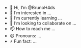 - 👋 Hi, I’m @BrunoH4ds
- 👀 I’m interested in ...
- 🌱 I’m currently learning ...
- 💞️ I’m looking to collaborate on ...
- 📫 How to reach me ...
- 😄 Pronouns: ...
- ⚡ Fun fact: ...

<!---
BrunoH4ds/BrunoH4ds is a ✨ special ✨ repository because its `README.md` (this file) appears on your GitHub profile.
You can click the Preview link to take a look at your changes.
--->
